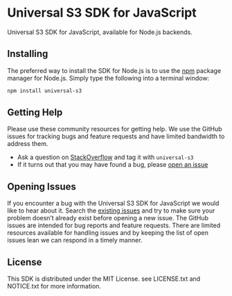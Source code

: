 # Universal S3 SDK for JavaScript
Universal S3 SDK for JavaScript, available for Node.js backends.

## Installing
The preferred way to install the SDK for Node.js is to use the
[npm](http://npmjs.org) package manager for Node.js. Simply type the following
into a terminal window:

```sh
npm install universal-s3
```

## Getting Help
Please use these community resources for getting help. We use the GitHub issues for tracking bugs and feature requests and have limited bandwidth to address them.

 * Ask a question on [StackOverflow](https://stackoverflow.com/) and tag it with `universal-s3`
 * If it turns out that you may have found a bug, please [open an issue](https://github.com/devron1n/universal-s3/issues/new)

## Opening Issues
If you encounter a bug with the Universal S3 SDK for JavaScript we would like to hear
about it. Search the [existing issues](https://github.com/devron1n/universal-s3/issues)
and try to make sure your problem doesn’t already exist before opening a new
issue. 
The GitHub issues are intended for bug reports and feature requests. There are limited resources available for handling issues and by
keeping the list of open issues lean we can respond in a timely manner.

## License
This SDK is distributed under the MIT License.
see LICENSE.txt and NOTICE.txt for more information.
